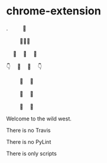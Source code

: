 # chrome-extension

.    　 　 🤠

　 　 🍺🍺🍺

　 🍺　 🍺　 🍺

👇　 🍺　 🍺　 👇

　 　 🍺　 🍺

　 　 🍺　 🍺

　 　 👢　 👢

Welcome to the wild west.

There is no Travis

There is no PyLint

There is only scripts
